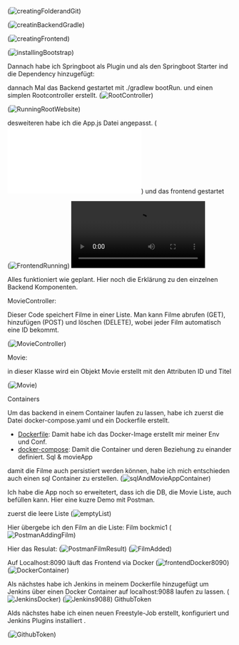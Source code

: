 

(![creatingFolderandGit](images/creatingFolderandGit.png))

(![creatinBackendGradle](images/creatinBackendGradle.png))

(![creatingFrontend](images/creatingFrontend.png))

(![installingBootstrap](images/installingBootstrap.png))

Dannach habe ich Springboot als Plugin und als den Springboot Starter ind die Dependency hinzugefügt:

dannach Mal das Backend gestartet mit ./gradlew bootRun. und einen simplen Rootcontroller erstellt.
(![RootController](images/RootController.png))

(![RunningRootWebsite](images/RunningRootWebsite.png))

desweiteren habe ich die App.js Datei angepasst. (![App.js](frontend/src/App.js)) und das frontend gestartet

(![FrontendRunning](images/FrontendRunning.png))
<video controls src="videos/ControllerWorking.mp4" title="Frontend Demonstration"></video>

Alles funktioniert wie geplant. Hier noch die Erklärung zu den einzelnen Backend Komponenten.

MovieController:

Dieser Code speichert Filme in einer Liste. Man kann Filme abrufen (GET), hinzufügen (POST) und löschen (DELETE), wobei jeder Film automatisch eine ID bekommt.

(![MovieController](images/MovieController.png))

Movie:

in dieser Klasse wird ein Objekt Movie erstellt mit den Attributen ID und Titel

(![Movie](images/Movie.png))



Containers

Um das backend in einem Container laufen zu lassen, habe ich zuerst die Datei docker-compose.yaml und ein Dockerfile erstellt.

- [Dockerfile](Dockerfile): Damit habe ich das Docker-Image erstellt mir meiner Env und Conf.
- [docker-compose](docker-compose.yaml): Damit die Container und deren Beziehung zu einander definiert. Sql & movieApp

damit die Filme auch persistiert werden können, habe ich mich entschieden auch einen sql Container zu erstellen.
(![sqlAndMovieAppContainer](images/sqlAndMovieAppContainer.png))


Ich habe die App noch so erweitetert, dass ich die DB, die Movie Liste, auch befüllen kann. Hier eine kuzre Demo mit Postman.

zuerst die leere Liste
(![emptyList](images/emptyList.png))

Hier übergebe ich den Film an die Liste: Film bockmic1
(![PostmanAddingFilm](images/PostmanAddingFilm.png))

Hier das Resulat:
(![PostmanFilmResult](images/PostmanFilmResult.png))
(![FilmAdded](images/FilmAdded.png))


Auf Localhost:8090 läuft das Frontend via Docker
(![frontendDocker8090](images/frontendDocker8090.png))
(![DockerContainer](images/DockerContainer.png))

Als nächstes habe ich Jenkins in meinem Dockerfile hinzugefügt um Jenkins über einen Docker Container auf localhost:9088 laufen zu lassen.
(![JenkinsDocker](images/JenkinsDocker.png))
(![Jenkins9088](images/Jenkins9088.png))
GithubToken

Alds nächstes habe ich einen neuen Freestyle-Job erstellt, konfiguriert und Jenkins Plugins installiert .

(![GithubToken](images/GithubToken.png))










